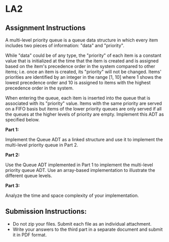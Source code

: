 # LA2

## Assignment Instructions
A multi-level priority queue is a queue data structure in which every item includes two pieces of information: "data" and "priority".

While "data" could be of any type, the "priority" of each item is a constant value that is initialized at the time that the item is created and is assigned based on the item's precedence order in the system compared to other items; i.e. once an item is created, its "priority" will not be changed. Items' priorities are identified by an integer in the range [1, 10] where 1 shows the lowest precedence order and 10 is assigned to items with the highest precedence order in the system.

When entering the queue, each item is inserted into the queue that is associated with its "priority" value. Items with the same priority are served on a FIFO basis but items of the lower priority queues are only served if all the queues at the higher levels of priority are empty. Implement this ADT as specified below.

**Part 1:**

Implement the Queue ADT as a linked structure and use it to implement the multi-level priority queue in Part 2.

**Part 2:**

Use the Queue ADT implemented in Part 1 to implement the multi-level priority queue ADT. Use an array-based implementation to illustrate the different queue levels.

**Part 3:**

Analyze the time and space complexity of your implementation.

## Submission Instructions:

- Do not zip your files. Submit each file as an individual attachment.
- Write your answers to the third part in a separate document and submit it in PDF format.
